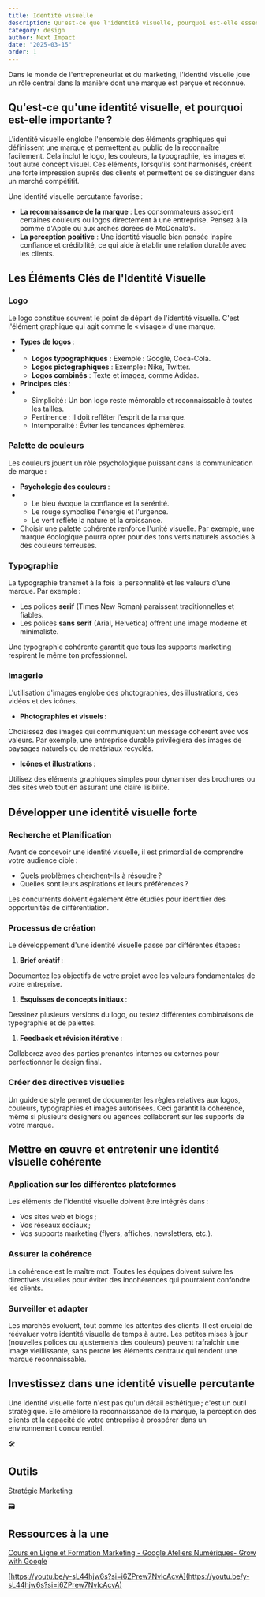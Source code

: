 ```yaml
---
title: Identité visuelle
description: Qu'est-ce que l'identité visuelle, pourquoi est-elle essentielle, et comment la développer efficacement ? 
category: design
author: Next Impact
date: "2025-03-15"
order: 1
---
```



Dans le monde de l'entrepreneuriat et du marketing, l'identité visuelle joue un rôle central dans la manière dont une marque est perçue et reconnue. 

## Qu'est-ce qu'une identité visuelle, et pourquoi est-elle importante ?

L'identité visuelle englobe l'ensemble des éléments graphiques qui définissent une marque et permettent au public de la reconnaître facilement. Cela inclut le logo, les couleurs, la typographie, les images et tout autre concept visuel. Ces éléments, lorsqu'ils sont harmonisés, créent une forte impression auprès des clients et permettent de se distinguer dans un marché compétitif.

Une identité visuelle percutante favorise :

- **La reconnaissance de la marque** : Les consommateurs associent certaines couleurs ou logos directement à une entreprise. Pensez à la pomme d'Apple ou aux arches dorées de McDonald’s.
- **La perception positive** : Une identité visuelle bien pensée inspire confiance et crédibilité, ce qui aide à établir une relation durable avec les clients.

## Les Éléments Clés de l'Identité Visuelle

### Logo

Le logo constitue souvent le point de départ de l'identité visuelle. C'est l'élément graphique qui agit comme le « visage » d'une marque.

- **Types de logos** :
- 
    - **Logos typographiques** : Exemple : Google, Coca-Cola.
    - **Logos pictographiques** : Exemple : Nike, Twitter.
    - **Logos combinés** : Texte et images, comme Adidas.
- **Principes clés** :
- 
    - Simplicité : Un bon logo reste mémorable et reconnaissable à toutes les tailles.
    - Pertinence : Il doit refléter l'esprit de la marque.
    - Intemporalité : Éviter les tendances éphémères.

### Palette de couleurs

Les couleurs jouent un rôle psychologique puissant dans la communication de marque :

- **Psychologie des couleurs** :
- 
    - Le bleu évoque la confiance et la sérénité.
    - Le rouge symbolise l'énergie et l'urgence.
    - Le vert reflète la nature et la croissance.
- Choisir une palette cohérente renforce l'unité visuelle. Par exemple, une marque écologique pourra opter pour des tons verts naturels associés à des couleurs terreuses.

### Typographie

La typographie transmet à la fois la personnalité et les valeurs d'une marque. Par exemple :

- Les polices **serif** (Times New Roman) paraissent traditionnelles et fiables.
- Les polices **sans serif** (Arial, Helvetica) offrent une image moderne et minimaliste.

Une typographie cohérente garantit que tous les supports marketing respirent le même ton professionnel.

### Imagerie

L'utilisation d'images englobe des photographies, des illustrations, des vidéos et des icônes.

- **Photographies et visuels** :

Choisissez des images qui communiquent un message cohérent avec vos valeurs. Par exemple, une entreprise durable privilégiera des images de paysages naturels ou de matériaux recyclés.

- **Icônes et illustrations** :

Utilisez des éléments graphiques simples pour dynamiser des brochures ou des sites web tout en assurant une claire lisibilité.

## Développer une identité visuelle forte

### Recherche et Planification

Avant de concevoir une identité visuelle, il est primordial de comprendre votre audience cible :

- Quels problèmes cherchent-ils à résoudre ?
- Quelles sont leurs aspirations et leurs préférences ?

Les concurrents doivent également être étudiés pour identifier des opportunités de différentiation.

### Processus de création

Le développement d'une identité visuelle passe par différentes étapes :

1. **Brief créatif** :

Documentez les objectifs de votre projet avec les valeurs fondamentales de votre entreprise.

1. **Esquisses de concepts initiaux** :

Dessinez plusieurs versions du logo, ou testez différentes combinaisons de typographie et de palettes.

1. **Feedback et révision itérative** :

Collaborez avec des parties prenantes internes ou externes pour perfectionner le design final.

### Créer des directives visuelles

Un guide de style permet de documenter les règles relatives aux logos, couleurs, typographies et images autorisées. Ceci garantit la cohérence, même si plusieurs designers ou agences collaborent sur les supports de votre marque.

## Mettre en œuvre et entretenir une identité visuelle cohérente

### Application sur les différentes plateformes

Les éléments de l'identité visuelle doivent être intégrés dans :

- Vos sites web et blogs ;
- Vos réseaux sociaux ;
- Vos supports marketing (flyers, affiches, newsletters, etc.).

### Assurer la cohérence

La cohérence est le maître mot. Toutes les équipes doivent suivre les directives visuelles pour éviter des incohérences qui pourraient confondre les clients.

### Surveiller et adapter

Les marchés évoluent, tout comme les attentes des clients. Il est crucial de réévaluer votre identité visuelle de temps à autre. Les petites mises à jour (nouvelles polices ou ajustements des couleurs) peuvent rafraîchir une image vieillissante, sans perdre les éléments centraux qui rendent une marque reconnaissable.

## Investissez dans une identité visuelle percutante

Une identité visuelle forte n'est pas qu'un détail esthétique ; c'est un outil stratégique. Elle améliore la reconnaissance de la marque, la perception des clients et la capacité de votre entreprise à prospérer dans un environnement concurrentiel.

<aside>
🛠️

## Outils

[Stratégie Marketing](https://www.notion.so/Strat-gie-Marketing-17b3c8ef34fa8092ba67c23109cf8085?pvs=21) 

</aside>

<aside>
🗃️

## Ressources à la une

[Cours en Ligne et Formation Marketing - Google Ateliers Numériques- Grow with Google](https://grow.google/intl/fr_fr/courses-and-tools/?category=career&topic=digital-marketing)

[https://youtu.be/y-sL44hjw6s?si=i6ZPrew7NvIcAcvA](https://youtu.be/y-sL44hjw6s?si=i6ZPrew7NvIcAcvA)

</aside>